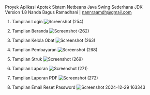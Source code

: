 Proyek Aplikasi Apotek Sistem Netbeans Java Swing Sederhana
JDK Version 1.8
Nanda Bagus Ramadhani | nannraamdh@gmail.com

1. Tampilan Login
![Screenshot (254)](https://github.com/user-attachments/assets/db8044ae-8e45-4eed-b0ea-e0534fd17779)

2. Tampilan Beranda
![Screenshot (262)](https://github.com/user-attachments/assets/fcb56017-1d92-476f-884a-0376c615d466)


3. Tampilan Kelola Obat
![Screenshot (263)](https://github.com/user-attachments/assets/84f2a22c-0c0d-4ff1-a4ef-5ed1902a1e5b)

4. Tampilan Pembayaran
![Screenshot (268)](https://github.com/user-attachments/assets/a2a561b3-2639-4c9c-8aea-3874bd5da6cd)

5. Tampilan Struk
![Screenshot (269)](https://github.com/user-attachments/assets/45758045-baba-4446-a013-00af1c0e4129)

6. Tampilan Laporan
![Screenshot (271)](https://github.com/user-attachments/assets/6fa26b9f-826b-4aa5-96ae-247879bfde51)

7. Tampilan Laporan PDF
![Screenshot (272)](https://github.com/user-attachments/assets/38a9c4f1-260f-48af-95bf-02a91ea562d9)

8. Tampilan Email Reset Password
![Screenshot 2024-12-29 163343](https://github.com/user-attachments/assets/48c9a8ad-99ec-49f4-82ea-9c3ae7e3e4fe)
